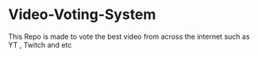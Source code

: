 # Video-Voting-System
This Repo is made to vote the best video from across the internet such as YT , Twitch and etc
